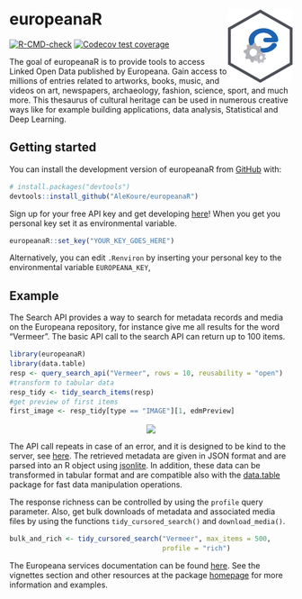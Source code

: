 
# europeanaR <a href="https://alekoure.github.io/europeanaR/" rel="nofollow"><img src='man/figures/logo.svg' align="right" height="130"/></a>

<!-- badges: start -->

[![R-CMD-check](https://github.com/AleKoure/europeanaR/workflows/R-CMD-check/badge.svg)](https://github.com/AleKoure/europeanaR/actions)
[![Codecov test
coverage](https://codecov.io/gh/AleKoure/europeanaR/branch/main/graph/badge.svg)](https://app.codecov.io/gh/AleKoure/europeanaR?branch=main)
<!-- badges: end -->

The goal of europeanaR is to provide tools to access Linked Open Data
published by Europeana. Gain access to millions of entries related to
artworks, books, music, and videos on art, newspapers, archaeology,
fashion, science, sport, and much more. This thesaurus of cultural
heritage can be used in numerous creative ways like for example building
applications, data analysis, Statistical and Deep Learning.

## Getting started

You can install the development version of europeanaR from
[GitHub](https://github.com/) with:

``` r
# install.packages("devtools")
devtools::install_github("AleKoure/europeanaR")
```

Sign up for your free API key and get developing
[here](https://pro.europeana.eu/page/get-api)! When you get you personal
key set it as environmental variable.

``` r
europeanaR::set_key("YOUR_KEY_GOES_HERE")
```

Alternatively, you can edit `.Renviron` by inserting your personal key
to the environmental variable `EUROPEANA_KEY`,

## Example

The Search API provides a way to search for metadata records and media
on the Europeana repository, for instance give me all results for the
word “Vermeer”. The basic API call to the search API can return up to
100 items.

``` r
library(europeanaR)
library(data.table)
resp <- query_search_api("Vermeer", rows = 10, reusability = "open")
#transform to tabular data
resp_tidy <- tidy_search_items(resp)
#get preview of first items
first_image <- resp_tidy[type == "IMAGE"][1, edmPreview]
```

<p align="center">
<img align="center" src="https://api.europeana.eu/thumbnail/v2/url.json?uri=https%3A%2F%2Fwww.rijksmuseum.nl%2Fassetimage2.jsp%3Fid%3DSK-A-2344&type=IMAGE">
</p>

The API call repeats in case of an error, and it is designed to be kind
to the server, see [here](https://httr.r-lib.org/reference/RETRY.html).
The retrieved metadata are given in JSON format and are parsed into an R
object using [jsonlite](https://arxiv.org/abs/1403.2805). In addition,
these data can be transformed in tabular format and are compatible also
with the [data.table](https://github.com/Rdatatable/data.table) package
for fast data manipulation operations.

The response richness can be controlled by using the `profile` query
parameter. Also, get bulk downloads of metadata and associated media
files by using the functions `tidy_cursored_search()` and
`download_media()`.

``` r
bulk_and_rich <- tidy_cursored_search("Vermeer", max_items = 500,
                                      profile = "rich")
```

The Europeana services documentation can be found
[here](https://pro.europeana.eu/page/search). See the vignettes section
and other resources at the package
[homepage](https://alekoure.github.io/europeanaR) for more information
and examples.

